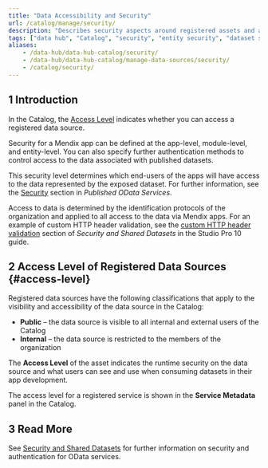 ```yaml
---
title: "Data Accessibility and Security"
url: /catalog/manage/security/
description: "Describes security aspects around registered assets and access."
tags: ["data hub", "Catalog", "security", "entity security", "dataset security","odata service security"]
aliases:
    - /data-hub/data-hub-catalog/security/
    - /data-hub/data-hub-catalog/manage-data-sources/security/
    - /catalog/security/
---
```


## 1 Introduction

In the Catalog, the [Access Level](#access-level) indicates whether you can access a registered data source.

Security for a Mendix app can be defined at the app-level, module-level, and entity-level. You can also specify further authentication methods to control access to the data associated with published datasets.

This security level determines which end-users of the apps will have access to the data represented by the exposed dataset. For further information, see the [Security](/refguide/published-odata-services/#security) section in *Published OData Services*.

Access to data is determined by the identification protocols of the organization and applied to all access to the data via Mendix apps. For an example of custom HTTP header validation, see the [custom HTTP header validation](/refguide/security-shared-datasets/#http-header-validation) section of *Security and Shared Datasets* in the Studio Pro 10 guide.

## 2 Access Level of Registered Data Sources {#access-level}

Registered data sources have the following classifications that apply to the visibility and accessibility of the data source in the Catalog:

* **Public**  – the data source is visible to all internal and external users of the Catalog
* **Internal**  – the data source is restricted to the members of the organization

The **Access Level** of the asset indicates the runtime security on the data source and what users can see and use when consuming datasets in their app development.

The access level for a registered service is shown in the **Service Metadata** panel in the Catalog.

## 3 Read More

See [Security and Shared Datasets](/refguide/security-shared-datasets/) for further information on security and authentication for OData services.
